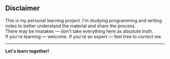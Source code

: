 ## Disclaimer

This is my personal learning project. I'm studying programming and writing notes to better understand the material and share the process.  
There may be mistakes — don't take everything here as absolute truth.  
If you're learning — welcome. If you're an expert — feel free to correct me.

---

**Let's learn together!**
